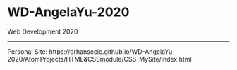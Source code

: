 # WD-AngelaYu-2020
Web Development 2020
<hr>
Personal Site: https://orhansecic.github.io/WD-AngelaYu-2020/AtomProjects/HTML&CSSmodule/CSS-MySite/index.html
